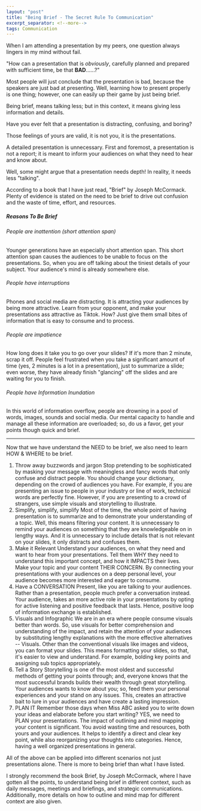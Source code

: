 ```yaml
---
layout: "post"
title: "Being Brief - The Secret Rule To Communication"
excerpt_separator: <!--more-->
tags: Communication
---
```

<!--more-->


When I am attending a presentation by my peers, one question always lingers in my mind without fail.

"How can a presentation that is *obviously*, carefully planned and prepared with sufficient time, be that **BAD**......?"

Most people will just conclude that the presentation is bad, because the speakers are just bad at presenting. Well, learning how to present properly is one thing; however, one can easily up their game by just being brief.

Being brief, means talking less; but in this context, it means giving less information and details. 

Have you ever felt that a presentation is distracting, confusing, and boring?

Those feelings of yours are valid, it is not you, it is the presentations.

A detailed presentation is unnecessary. First and foremost, a presentation is not a report; it is meant to inform your audiences on what they need to hear and know about. 

Well, some might argue that a presentation needs depth! In reality, it needs less "talking".

According to a book that I have just read, "Brief" by Joseph McCormack. Plenty of evidence is stated on the need to be brief to drive out confusion and the waste of time, effort, and resources.

##### Reasons To Be Brief
###### People are inattention (short attention span)
Younger generations have an especially short attention span. This short attention span causes the audiences to be unable to focus on the presentations. So, when you are off talking about the tiniest details of your subject. Your audience's mind is already somewhere else.

###### People have interruptions
Phones and social media are distracting. It is attracting your audiences by being more attractive. Learn from your opponent, and make your presentations ass attractive as Tiktok. How? Just give them small bites of information that is easy to consume and to process. 

###### People are impatience
How long does it take you to go over your slides? 
If it's more than 2 minute, scrap it off. People feel frustrated when you take a significant amount of time (yes, 2 minutes is a lot in a presentation), just to summarize a slide; even worse, they have already finish "glancing" off the slides and are waiting for you to finish. 

###### People have Information Inundation
In this world of information overflow, people are drowning in a pool of words, images, sounds and social media. Our mental capacity to handle and manage all these information are overloaded; so, do us a favor, get your points though quick and brief.

---

Now that we have understand the NEED to be brief, we also need to learn HOW & WHERE to be brief. 

1. Throw away buzzwords and jargon
   Stop pretending to be sophisticated by masking your message with meaningless and fancy words that only confuse and distract people. You should change your dictionary, depending on the crowd of audiences you have. For example, if you are presenting an issue to people in your industry or line of work, technical words are perfectly fine. However, if you are presenting to a crowd of strangers, use simple visuals and storytelling to illustrate.
2. Simplify, simplify, simplify
   Most of the time, the whole point of having presentation is to summarize and to demonstrate your understanding of a topic. Well, this means filtering your content. It is unnecessary to remind your audiences on something that they are knowledgeable on in lengthy ways. And it is unnecessary to include details that is not relevant on your slides, it only distracts and confuses them.
3. Make it Relevant
   Understand your audiences, on what they need and want to hear from your presentations. Tell them WHY they need to understand this important concept, and how it IMPACTS their lives. Make your topic and your content THEIR CONCERN. By connecting your presentations with your audiences on a deep personal level, your audience becomes more interested and eager to consume.
4. Have a CONVERSATION
   Present, like you are talking to your audiences. Rather than a presentation, people much prefer a conversation instead. Your audience, takes an more active role in your presentations by opting for active listening and positive feedback that lasts. Hence, positive loop of information exchange is established. 
5. Visuals and Infographic
   We are in an era where people consume visuals better than words. So, use visuals for better comprehension and understanding of the impact, and retain the attention of your audiences by substituting lengthy explanations with the more effective alternatives -- Visuals. Other than the conventional visuals like images and videos, you can format your slides. This means formatting your slides, so that, it's easier to view and understand. For example, bolding key points and assigning sub topics appropriately.  
6. Tell a Story
   Storytelling is one of the most oldest and successful methods of getting your points through; and, everyone knows that the most successful brands builds their wealth through great storytelling. Your audiences wants to know about you; so, feed them your personal experiences and your stand on any issues. This, creates an attractive bait to lure in your audiences and have create a lasting impression. 
7. PLAN IT
   Remember those days when Miss ABC asked you to write down your ideas and elaborate before you start writing? YES, we need to PLAN your presentations. 
   The impact of outlining and mind mapping your content is significant. You avoid wasting time and resources, both yours and your audiences. It helps to identify a direct and clear key point, while also reorganizing your thoughts into categories. Hence, having a well organized presentations in general.

All of the above can be applied into different scenarios not just presentations alone. There is more to being brief than what I have listed. 


I strongly recommend the book Brief, by Joseph McCormack, where I have gotten all the points, to understand being brief in different context, such as daily messages, meetings and briefings, and strategic communications. Additionally, more details on how to outline and mind map for different context are also given.  
